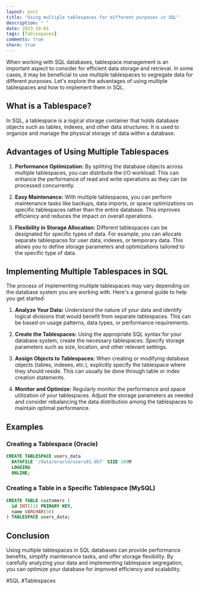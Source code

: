 ```yaml
---
layout: post
title: "Using multiple tablespaces for different purposes in SQL"
description: " "
date: 2023-10-01
tags: [Tablespaces]
comments: true
share: true
---
```


When working with SQL databases, tablespace management is an important aspect to consider for efficient data storage and retrieval. In some cases, it may be beneficial to use multiple tablespaces to segregate data for different purposes. Let's explore the advantages of using multiple tablespaces and how to implement them in SQL.

## What is a Tablespace?

In SQL, a tablespace is a logical storage container that holds database objects such as tables, indexes, and other data structures. It is used to organize and manage the physical storage of data within a database.

## Advantages of Using Multiple Tablespaces

1. **Performance Optimization:** By splitting the database objects across multiple tablespaces, you can distribute the I/O workload. This can enhance the performance of read and write operations as they can be processed concurrently.

2. **Easy Maintenance:** With multiple tablespaces, you can perform maintenance tasks like backups, data imports, or space optimizations on specific tablespaces rather than the entire database. This improves efficiency and reduces the impact on overall operations.

3. **Flexibility in Storage Allocation:** Different tablespaces can be designated for specific types of data. For example, you can allocate separate tablespaces for user data, indexes, or temporary data. This allows you to define storage parameters and optimizations tailored to the specific type of data.

## Implementing Multiple Tablespaces in SQL

The process of implementing multiple tablespaces may vary depending on the database system you are working with. Here's a general guide to help you get started:

1. **Analyze Your Data:** Understand the nature of your data and identify logical divisions that would benefit from separate tablespaces. This can be based on usage patterns, data types, or performance requirements.

2. **Create the Tablespaces:** Using the appropriate SQL syntax for your database system, create the necessary tablespaces. Specify storage parameters such as size, location, and other relevant settings.

3. **Assign Objects to Tablespaces:** When creating or modifying database objects (tables, indexes, etc.), explicitly specify the tablespace where they should reside. This can usually be done through table or index creation statements.

4. **Monitor and Optimize:** Regularly monitor the performance and space utilization of your tablespaces. Adjust the storage parameters as needed and consider rebalancing the data distribution among the tablespaces to maintain optimal performance.

## Examples

### Creating a Tablespace (Oracle)

```sql
CREATE TABLESPACE users_data 
  DATAFILE '/data/oracle/users01.dbf' SIZE 100M
  LOGGING 
  ONLINE;
```

### Creating a Table in a Specific Tablespace (MySQL)

```sql
CREATE TABLE customers (
  id INT(11) PRIMARY KEY,
  name VARCHAR(50)
) TABLESPACE users_data;
```

## Conclusion

Using multiple tablespaces in SQL databases can provide performance benefits, simplify maintenance tasks, and offer storage flexibility. By carefully analyzing your data and implementing tablespace segregation, you can optimize your database for improved efficiency and scalability.

#SQL #Tablespaces